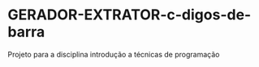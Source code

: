 # GERADOR-EXTRATOR-c-digos-de-barra
Projeto para a disciplina introdução a técnicas de programação 

